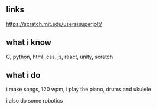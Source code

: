 ## links
https://scratch.mit.edu/users/superjolt/

## what i know
C, python, html, css, js, react, unity, scratch

## what i do
i make songs, 120 wpm, i play the piano, drums and ukulele

i also do some robotics
